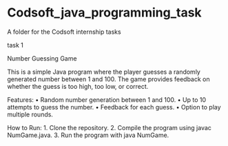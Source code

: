# Codsoft_java_programming_task
A folder for the Codsoft internship tasks

task 1

Number Guessing Game

This is a simple Java program where the player guesses a randomly generated number between 1 and 100. The game provides feedback on whether the guess is too high, too low, or correct.

Features:
	•	Random number generation between 1 and 100.
	•	Up to 10 attempts to guess the number.
	•	Feedback for each guess.
	•	Option to play multiple rounds.

How to Run:
	1.	Clone the repository.
	2.	Compile the program using javac NumGame.java.
	3.	Run the program with java NumGame.


